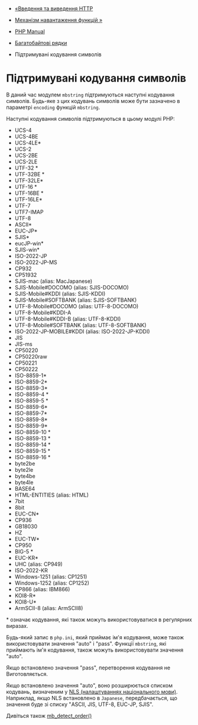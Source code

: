 - [«Введення та виведення HTTP](mbstring.http.md)
- [Механізм навантаження функцій »](mbstring.overload.md)

- [PHP Manual](index.md)
- [Багатобайтові рядки](book.mbstring.md)
- Підтримувані кодування символів

# Підтримувані кодування символів

В даний час модулем `mbstring` підтримуються наступні кодування
символів. Будь-яке з цих кодувань символів може бути зазначено в
параметрі `encoding` функцій `mbstring`.

Наступні кодування символів підтримуються в цьому модулі PHP:

- UCS-4
- UCS-4BE
- UCS-4LE*
- UCS-2
- UCS-2BE
- UCS-2LE
- UTF-32 *
- UTF-32BE *
- UTF-32LE*
- UTF-16 *
- UTF-16BE *
- UTF-16LE*
- UTF-7
- UTF7-IMAP
- UTF-8
- ASCII*
- EUC-JP*
- SJIS*
- eucJP-win\*
- SJIS-win\*
- ISO-2022-JP
- ISO-2022-JP-MS
- CP932
- CP51932
- SJIS-mac (alias: MacJapanese)
- SJIS-Mobile#DOCOMO (alias: SJIS-DOCOMO)
- SJIS-Mobile#KDDI (alias: SJIS-KDDI)
- SJIS-Mobile#SOFTBANK (alias: SJIS-SOFTBANK)
- UTF-8-Mobile#DOCOMO (alias: UTF-8-DOCOMO)
- UTF-8-Mobile#KDDI-A
- UTF-8-Mobile#KDDI-B (alias: UTF-8-KDDI)
- UTF-8-Mobile#SOFTBANK (alias: UTF-8-SOFTBANK)
- ISO-2022-JP-MOBILE#KDDI (alias: ISO-2022-JP-KDDI)
- JIS
- JIS-ms
- CP50220
- CP50220raw
- CP50221
- CP50222
- ISO-8859-1*
- ISO-8859-2*
- ISO-8859-3*
- ISO-8859-4 *
- ISO-8859-5 *
- ISO-8859-6*
- ISO-8859-7*
- ISO-8859-8*
- ISO-8859-9*
- ISO-8859-10 *
- ISO-8859-13 *
- ISO-8859-14 *
- ISO-8859-15 *
- ISO-8859-16 *
- byte2be
- byte2le
- byte4be
- byte4le
- BASE64
- HTML-ENTITIES (alias: HTML)
- 7bit
- 8bit
- EUC-CN*
- CP936
- GB18030
- HZ
- EUC-TW*
- CP950
- BIG-5 *
- EUC-KR*
- UHC (alias: CP949)
- ISO-2022-KR
- Windows-1251 (alias: CP1251)
- Windows-1252 (alias: CP1252)
- CP866 (alias: IBM866)
- KOI8-R\*
- KOI8-U\*
- ArmSCII-8 (alias: ArmSCII8)

\* означає кодування, які також можуть використовуватися в регулярних
виразах.

Будь-який запис в `php.ini`, який приймає ім'я кодування, може також
використовувати значення "auto" і "pass". Функції `mbstring`, які
приймають ім'я кодування, також можуть використовувати значення "auto".

Якщо встановлено значення "pass", перетворення кодування не
Виготовляється.

Якщо встановлено значення "auto", воно розширюється списком кодувань,
визначеним у [NLS (налаштуваннях національного
мови)](mbstring.configuration.md). Наприклад, якщо NLS встановлено в
`Japanese`, передбачається, що значення буде зі списку
"ASCII, JIS, UTF-8, EUC-JP, SJIS".

Дивіться також [mb_detect_order()](function.mb-detect-order.md)
